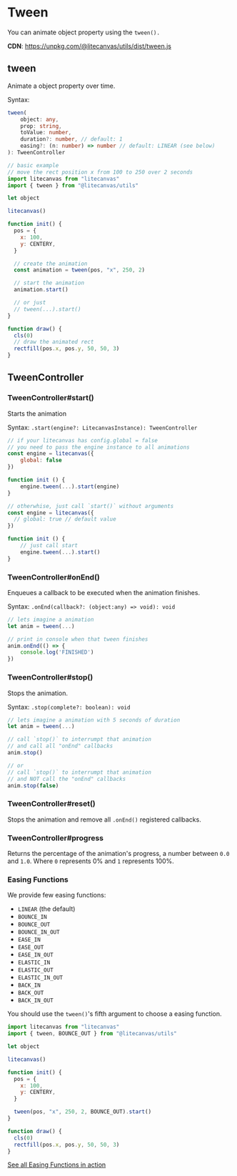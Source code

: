 # Tween

You can animate object property using the `tween().`

**CDN**: https://unpkg.com/@litecanvas/utils/dist/tween.js

## tween

Animate a object property over time.

Syntax:

```ts
tween(
    object: any,
    prop: string,
    toValue: number,
    duration?: number, // default: 1
    easing?: (n: number) => number // default: LINEAR (see below)
): TweenController
```

```js
// basic example
// move the rect position x from 100 to 250 over 2 seconds
import litecanvas from "litecanvas"
import { tween } from "@litecanvas/utils"

let object

litecanvas()

function init() {
  pos = {
    x: 100,
    y: CENTERY,
  }

  // create the animation
  const animation = tween(pos, "x", 250, 2)

  // start the animation
  animation.start()

  // or just
  // tween(...).start()
}

function draw() {
  cls(0)
  // draw the animated rect
  rectfill(pos.x, pos.y, 50, 50, 3)
}
```

## TweenController

### TweenController#start()

Starts the animation

Syntax: `.start(engine?: LitecanvasInstance): TweenController`

```js
// if your litecanvas has config.global = false
// you need to pass the engine instance to all animations
const engine = litecanvas({
    global: false
})

function init () {
    engine.tween(...).start(engine)
}
```

```js
// otherwhise, just call `start()` without arguments
const engine = litecanvas({
  // global: true // default value
})

function init () {
    // just call start
    engine.tween(...).start()
}
```

### TweenController#onEnd()

Enqueues a callback to be executed when the animation finishes.

Syntax: `.onEnd(callback?: (object:any) => void): void`

```js
// lets imagine a animation
let anim = tween(...)

// print in console when that tween finishes
anim.onEnd(() => {
    console.log('FINISHED')
})
```

### TweenController#stop()

Stops the animation.

Syntax: `.stop(complete?: boolean): void`

```js
// lets imagine a animation with 5 seconds of duration
let anim = tween(...)

// call `stop()` to interrumpt that animation
// and call all "onEnd" callbacks
anim.stop()

// or
// call `stop()` to interrumpt that animation
// and NOT call the "onEnd" callbacks
anim.stop(false)
```

### TweenController#reset()

Stops the animation and remove all `.onEnd()` registered callbacks.

### TweenController#progress

Returns the percentage of the animation's progress, a number between `0.0` and `1.0`. Where `0` represents 0% and `1` represents 100%.

### Easing Functions

We provide few easing functions:

- `LINEAR` (the default)
- `BOUNCE_IN`
- `BOUNCE_OUT`
- `BOUNCE_IN_OUT`
- `EASE_IN`
- `EASE_OUT`
- `EASE_IN_OUT`
- `ELASTIC_IN`
- `ELASTIC_OUT`
- `ELASTIC_IN_OUT`
- `BACK_IN`
- `BACK_OUT`
- `BACK_IN_OUT`

You should use the `tween()`'s fifth argument to choose a easing function.

```js
import litecanvas from "litecanvas"
import { tween, BOUNCE_OUT } from "@litecanvas/utils"

let object

litecanvas()

function init() {
  pos = {
    x: 100,
    y: CENTERY,
  }

  tween(pos, "x", 250, 2, BOUNCE_OUT).start()
}

function draw() {
  cls(0)
  rectfill(pos.x, pos.y, 50, 50, 3)
}
```

[See all Easing Functions in action](https://litecanvas.js.org?c=eJylVN9v2jAQfs9fceuTs2YpbN0LEpMYYwOtAmml2sM0TSY5wJvroNhpQVP%2F951jOxCg28Mkgu63v7vv7MoIqdOVLBZcsjiKskJpA8i1UCsNffgdAdxMpqPBl4Sk0eB29GMybcTZ3fzA3Kg3g9v5ZBgCvXbiDJb3s7vpMJT1yrGrMQyGn0OkFdtmpz61mpjye6Q%2BZoufmJn0F%2B40893FrbiPlcqMKNQ%2B9oHLCg%2BiJYbYYVWWqAyFdpqJkSKFwYyrB66ZHdujyM26B286HQuRV6bQGZfYgyWXGgknjXsZThVKGBbX4y7q4%2F3sKVGJe25jeqAqKZPauO1Bx0k7Lz1F9KcNL23mA2as2%2BnEZEKVe8PXyYf5GF4BORIYjyafxnOnxTY1r0ru%2B%2B%2FC1RVka65WCGYtNE10D7Ta5Nwgy40DK5bAHOC0ARpDiaYqVdQ0k26pbA0u3e6NTQI5zSOiYnVHzuu6u9heOIHaSLdODEi9o8XetxZB3ykiTutzGcbRmZPTQo1Uzmjy%2FXd%2B3mfA2bnbER%2BW2DUd7cj4HPzdAfzdf8I%2FZCEv%2BSPbM%2FDibxRkUrN6FaRQWC8lu647IZZtHeIY%2FeZwWharEVybKMqMedaS0GxCC53A2zj4HTG%2BweA7Ku5gYe5n41OXQsqwO1QhzDWB1ydFOGzKYlWi1rDgJX3aFlNgS5WUVZeiLPq5LX95ynSokMD1OYzKvhPFEjJ%2Ftx0TECZuOcatsYd06du%2FLUeUtWkyfLPB3BPVCry89NQdvSj9%2FtFKpBLVyqxjv52nD5C9%2Bs%2Fdw%2FMbTStVbFj8r22Pnv4AeWDaqw%3D%3D)
